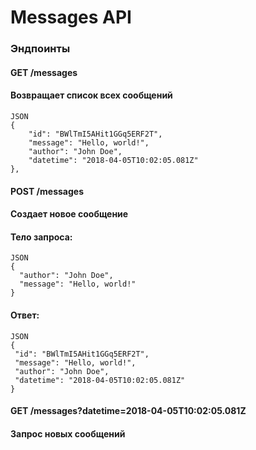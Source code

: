 # Messages API

### Эндпоинты

#### GET /messages
#### Возвращает список всех сообщений
```
JSON
{
    "id": "BWlTmI5AHit1GGq5ERF2T",
    "message": "Hello, world!",
    "author": "John Doe",
    "datetime": "2018-04-05T10:02:05.081Z"
},
```
#### POST /messages
#### Создает новое сообщение

#### Тело запроса:
```
JSON
{
  "author": "John Doe",
  "message": "Hello, world!"
}
```

#### Ответ:
```
JSON
{
 "id": "BWlTmI5AHit1GGq5ERF2T",
 "message": "Hello, world!",
 "author": "John Doe",
 "datetime": "2018-04-05T10:02:05.081Z"
}
```

#### GET /messages?datetime=2018-04-05T10:02:05.081Z
#### Запрос новых сообщений